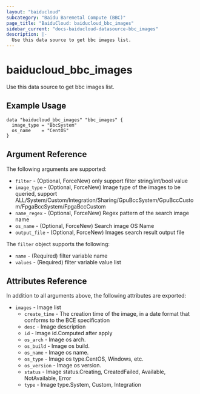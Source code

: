 ```yaml
---
layout: "baiducloud"
subcategory: "Baidu Baremetal Compute (BBC)"
page_title: "BaiduCloud: baiducloud_bbc_images"
sidebar_current: "docs-baiducloud-datasource-bbc_images"
description: |-
  Use this data source to get bbc images list.
---
```


# baiducloud_bbc_images

Use this data source to get bbc images list.

## Example Usage

```hcl
data "baiducloud_bbc_images" "bbc_images" {
  image_type = "BbcSystem"
  os_name    = "CentOS"
}
```

## Argument Reference

The following arguments are supported:

* `filter` - (Optional, ForceNew) only support filter string/int/bool value
* `image_type` - (Optional, ForceNew) Image type of the images to be queried, support ALL/System/Custom/Integration/Sharing/GpuBccSystem/GpuBccCustom/FpgaBccSystem/FpgaBccCustom
* `name_regex` - (Optional, ForceNew) Regex pattern of the search image name
* `os_name` - (Optional, ForceNew) Search image OS Name
* `output_file` - (Optional, ForceNew) Images search result output file

The `filter` object supports the following:

* `name` - (Required) filter variable name
* `values` - (Required) filter variable value list

## Attributes Reference

In addition to all arguments above, the following attributes are exported:

* `images` - Image list
  * `create_time` - The creation time of the image, in a date format that conforms to the BCE specification
  * `desc` - Image description
  * `id` - Image id.Computed after apply
  * `os_arch` - Image os arch.
  * `os_build` - Image os build.
  * `os_name` - Image os name.
  * `os_type` - Image os type.CentOS, Windows, etc.
  * `os_version` - Image os version.
  * `status` - Image status.Creating, CreatedFailed, Available, NotAvailable, Error
  * `type` - Image type.System, Custom, Integration



